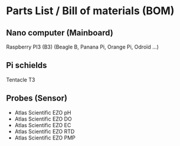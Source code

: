 # Parts List / Bill of materials (BOM) 


## Nano computer (Mainboard)

Raspberry PI3 (B3) (Beagle B, Panana Pi, Orange Pi, Odroïd ...)

## Pi schields

Tentacle T3



## Probes (Sensor)

- Atlas Scientific EZO pH
- Atlas Scientific EZO DO
- Atlas Scientific EZO EC
- Atlas Scientific EZO RTD
- Atlas Scientific EZO PMP


